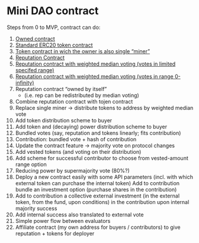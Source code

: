 # Mini DAO contract


Steps from 0 to MVP, contract can do:


1. [Owned contract](owned.md)
2. [Standard ERC20 token contract](token.md)
3. [Token contract in wich the owner is also  single “miner”](mintabletoken.md)
4. [Reputation Contract](reputation.md)
5. [Reputation contract with weighted median voting (votes in limited specifed range)](votingcontract.md)
6. [Reputation contract with weighted median voting (votes in range 0-infinity)](votingcontract.md)
1. Reputation contract “owned by itself” 
    * (i.e. rep can be redistributed by median voting)
1. Combine reputation contract with tojen contract 
1. Replace single miner → distribute tokens to address by weighted median vote
1. Add token distribution scheme to buyer
1. Add token and (decaying) power distribution scheme to buyer
1. Bundled votes (say, reputation and tokens linearly; fits contribution)
1. Contribution: bundled vote + hash of contribution
1. Update the contract feature → majority vote on protocol changes 
1. Add vested tokens (and voting on their distribution)
1. Add scheme for successful contributor to choose from vested-amount range option
1.  Reducing power by supermajority vote (80%?)
1. Deploy a new contract easily with some API parameters (incl. with which external token can purchase the internal token)
Add to contribution bundle an investment option (purchase shares in the contribution)
1. Add to contribution a collective external investment (in the external token, from the fund, upon conditions) in the contribution upon internal majority success
1. Add internal success also translated to external vote
1. Simple power flow between evaluators
1. Affiliate contract (my own address for buyers / contributors) to give reputation + tokens for deployer
